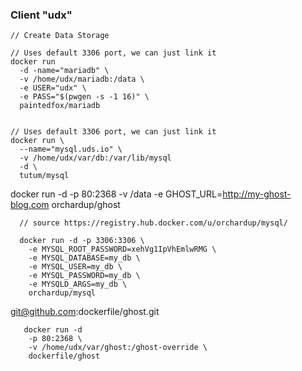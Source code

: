 
### Client "udx"

    // Create Data Storage

    // Uses default 3306 port, we can just link it
    docker run
      -d -name="mariadb" \
      -v /home/udx/mariadb:/data \
      -e USER="udx" \
      -e PASS="$(pwgen -s -1 16)" \
      paintedfox/mariadb


    // Uses default 3306 port, we can just link it
    docker run \
      --name="mysql.uds.io" \
      -v /home/udx/var/db:/var/lib/mysql
      -d \
      tutum/mysql



docker run -d -p 80:2368 -v /data -e GHOST_URL=http://my-ghost-blog.com orchardup/ghost

      // source https://registry.hub.docker.com/u/orchardup/mysql/

      docker run -d -p 3306:3306 \
        -e MYSQL_ROOT_PASSWORD=xehVg1IpVhEmlwRMG \
        -e MYSQL_DATABASE=my_db \
        -e MYSQL_USER=my_db \
        -e MYSQL_PASSWORD=my_db \
        -e MYSQLD_ARGS=my_db \
        orchardup/mysql

git@github.com:dockerfile/ghost.git

       docker run -d
        -p 80:2368 \
        -v /home/udx/var/ghost:/ghost-override \
        dockerfile/ghost
